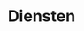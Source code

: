 ---
title: Diensten
description: "Diensten pagina beschrijving"
type: "services"

heading: "Mijn specialiteiten als jouw digitale gorilla"
---